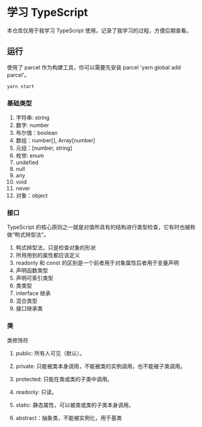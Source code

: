 # 学习 TypeScript

本仓库仅用于我学习 TypeScript 使用，记录了我学习的过程，方便后期查看。

## 运行

使用了 parcel 作为构建工具，你可以需要先安装 parcel 'yarn global add parcel'。

```bash
yarn start
```

### 基础类型

1. 字符串: string
2. 数字: number
3. 布尔值：boolean
4. 数组：number[], Array[number]
5. 元组：[number, string]
6. 枚举: enum
7. undefied
8. null
9. any
10. void
11. never
12. 对象：object

### 接口

TypeScript 的核心原则之一就是对值所具有的结构进行类型检查，它有时也被称做“鸭式辨型法”。

1. 鸭式辨型法，只是检查对象的形状
2. 所用用到的属性都应该定义
3. readonly 和 const 的区别是一个前者用于对象属性后者用于变量声明
4. 声明函数类型
5. 声明可索引类型
6. 类类型
7. interface 继承
8. 混合类型
9. 接口继承类

### 类

类修饰符
1. public: 所有人可见（默认）。
2. private: 只能被类本身调用，不能被类的实例调用，也不能被子类调用。
3. protected: 只能在类或类的子类中调用。
4. readonly: 只读。
5. static: 静态属性，可以被类或类的子类本身调用。

6. abstract：抽象类，不能被实例化，用于基类



